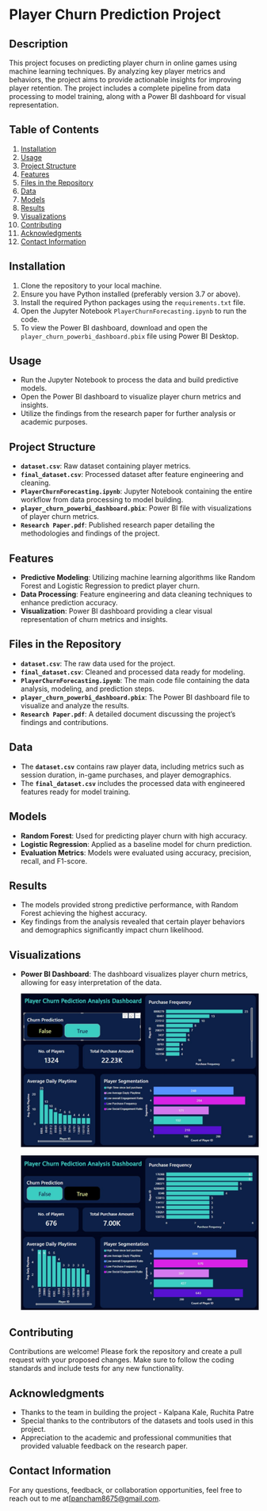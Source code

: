 # Player Churn Prediction Project

## Description
This project focuses on predicting player churn in online games using machine learning techniques. By analyzing key player metrics and behaviors, the project aims to provide actionable insights for improving player retention. The project includes a complete pipeline from data processing to model training, along with a Power BI dashboard for visual representation.

## Table of Contents
1. [Installation](#installation)
2. [Usage](#usage)
3. [Project Structure](#project-structure)
4. [Features](#features)
5. [Files in the Repository](#files-in-the-repository)
6. [Data](#data)
7. [Models](#models)
8. [Results](#results)
9. [Visualizations](#visualizations)
10. [Contributing](#contributing)
11. [Acknowledgments](#acknowledgments)
12. [Contact Information](#contact-information)

## Installation
1. Clone the repository to your local machine.
2. Ensure you have Python installed (preferably version 3.7 or above).
3. Install the required Python packages using the `requirements.txt` file.
4. Open the Jupyter Notebook `PlayerChurnForecasting.ipynb` to run the code.
5. To view the Power BI dashboard, download and open the `player_churn_powerbi_dashboard.pbix` file using Power BI Desktop.

## Usage
- Run the Jupyter Notebook to process the data and build predictive models.
- Open the Power BI dashboard to visualize player churn metrics and insights.
- Utilize the findings from the research paper for further analysis or academic purposes.

## Project Structure
- **`dataset.csv`**: Raw dataset containing player metrics.
- **`final_dataset.csv`**: Processed dataset after feature engineering and cleaning.
- **`PlayerChurnForecasting.ipynb`**: Jupyter Notebook containing the entire workflow from data processing to model building.
- **`player_churn_powerbi_dashboard.pbix`**: Power BI file with visualizations of player churn metrics.
- **`Research Paper.pdf`**: Published research paper detailing the methodologies and findings of the project.

## Features
- **Predictive Modeling**: Utilizing machine learning algorithms like Random Forest and Logistic Regression to predict player churn.
- **Data Processing**: Feature engineering and data cleaning techniques to enhance prediction accuracy.
- **Visualization**: Power BI dashboard providing a clear visual representation of churn metrics and insights.

## Files in the Repository
- **`dataset.csv`**: The raw data used for the project.
- **`final_dataset.csv`**: Cleaned and processed data ready for modeling.
- **`PlayerChurnForecasting.ipynb`**: The main code file containing the data analysis, modeling, and prediction steps.
- **`player_churn_powerbi_dashboard.pbix`**: The Power BI dashboard file to visualize and analyze the results.
- **`Research Paper.pdf`**: A detailed document discussing the project’s findings and contributions.

## Data
- The **`dataset.csv`** contains raw player data, including metrics such as session duration, in-game purchases, and player demographics.
- The **`final_dataset.csv`** includes the processed data with engineered features ready for model training.

## Models
- **Random Forest**: Used for predicting player churn with high accuracy.
- **Logistic Regression**: Applied as a baseline model for churn prediction.
- **Evaluation Metrics**: Models were evaluated using accuracy, precision, recall, and F1-score.

## Results
- The models provided strong predictive performance, with Random Forest achieving the highest accuracy.
- Key findings from the analysis revealed that certain player behaviors and demographics significantly impact churn likelihood.

## Visualizations
- **Power BI Dashboard**: The dashboard visualizes player churn metrics, allowing for easy interpretation of the data.

  ![PowerBI Dashboard (Person not to churn out)](https://github.com/pancham8675/player_churn_prediction/blob/main/powerbi_dashboard/not_to_churn.jpg)

  ![PowerBI Dashboard (Person to churn out)](https://github.com/pancham8675/player_churn_prediction/blob/main/powerbi_dashboard/to_churn.jpg)

## Contributing
Contributions are welcome! Please fork the repository and create a pull request with your proposed changes. Make sure to follow the coding standards and include tests for any new functionality.

## Acknowledgments
- Thanks to the team in building the project - Kalpana Kale, Ruchita Patre
- Special thanks to the contributors of the datasets and tools used in this project.
- Appreciation to the academic and professional communities that provided valuable feedback on the research paper.

## Contact Information
For any questions, feedback, or collaboration opportunities, feel free to reach out to me at[pancham8675@gmail.com.
